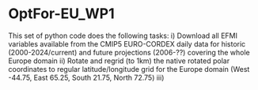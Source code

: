 # OptFor-EU_WP1
This set of python code does the following tasks:
  i) Download all EFMI variables available from the CMIP5 EURO-CORDEX daily data for historic (2000-2024/current) and future projections (2006-??) covering the whole Europe domain
  ii) Rotate and regrid (to 1km) the native rotated polar coordinates to regular latitude/longitude grid for the Europe domain (West -44.75, East 65.25, South 21.75, North 72.75)
  iii) 
